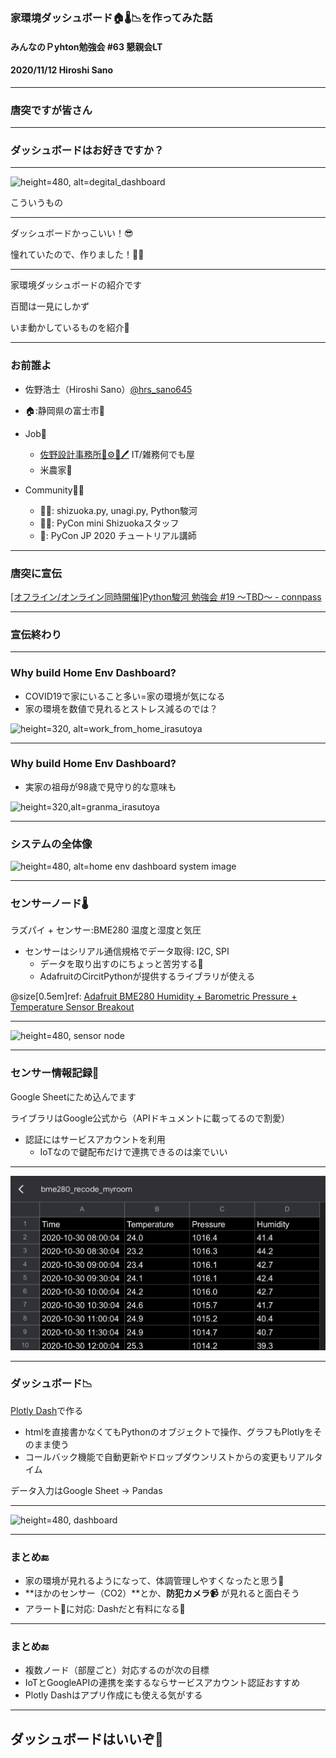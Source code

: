 ### 家環境ダッシュボード🏠🌡️📉を作ってみた話

#### みんなのＰyhton勉強会 #63 懇親会LT

#### 2020/11/12 Hiroshi Sano

---

### 唐突ですが皆さん

---

### ダッシュボードはお好きですか？

---

![height=480, alt=degital_dashboard](https://upload.wikimedia.org/wikipedia/commons/thumb/8/8d/Opsview_Monitor_6.0_Dashboard.jpg/800px-Opsview_Monitor_6.0_Dashboard.jpg)

こういうもの

---

ダッシュボードかっこいい！😎

憧れていたので、作りました！🔧🔨

---

家環境ダッシュボードの紹介です

百聞は一見にしかず

いま動かしているものを紹介🧐

---

### お前誰よ

- 佐野浩士（Hiroshi Sano）[@hrs_sano645](https://twitter.com/hrs_sano645)
- 🏠:静岡県の富士市🗻

- Job💼
  - [佐野設計事務所🚗⚙️📏🖊️](https://sano-design.info) IT/雑務何でも屋
  - 米農家🌾

- Community🧑‍💻
  - 🗻🐍: shizuoka.py, unagi.py, Python駿河
  - 🗻🐍: PyCon mini Shizuokaスタッフ
  - 🐍: PyCon JP 2020 チュートリアル講師

---

### 唐突に宣伝

[[オフライン/オンライン同時開催]Python駿河 勉強会 #19 ～TBD～ - connpass](https://py-suruga.connpass.com/event/192889/)

---

### 宣伝終わり

---

### Why build Home Env Dashboard?


- COVID19で家にいること多い=家の環境が気になる
- 家の環境を数値で見れるとストレス減るのでは？

![height=320, alt=work_from_home_irasutoya](https://1.bp.blogspot.com/-jlHonWZdPp0/Xq5vQuVPQrI/AAAAAAABYtI/S0mjN1WK-wEJBBSS2M6xTEhEmVjM5mUwwCEwYBhgL/s1600/shigoto_zaitaku_cat_man.png)

---

### Why build Home Env Dashboard?

- 実家の祖母が98歳で見守り的な意味も

![height=320,alt=granma_irasutoya](https://4.bp.blogspot.com/-E5SFXjWPayU/WR6ns-9naMI/AAAAAAABEVw/d2cE-VM_B_AnQp3PHoFIG8esHWmBB6YXgCLcB/s800/keirou_obaachan_smile2.png)

---

### システムの全体像

![height=480, alt=home env dashboard system image](https://docs.google.com/drawings/d/e/2PACX-1vQfSWRWP7uD7ffXyjrEStTYVhyFakLvQ0pREvuE8n5v0iceLlHyska3toXvUdRfhh7v_se6CTvm6DBO/pub?w=960&amp;h=720)

---

### センサーノード🌡️

ラズパイ + センサー:BME280 温度と湿度と気圧

- センサーはシリアル通信規格でデータ取得: I2C, SPI
  - データを取り出すのにちょっと苦労する🥺
  - AdafruitのCircitPythonが提供するライブラリが使える

@size[0.5em]ref: [Adafruit BME280 Humidity + Barometric Pressure + Temperature Sensor Breakout](https://learn.adafruit.com/adafruit-bme280-humidity-barometric-pressure-temperature-sensor-breakout/python-circuitpython-test)

---

![height=480, sensor node](https://docs.google.com/drawings/d/e/2PACX-1vTYhZg5yz9pLjrt0OJQ87xG396d-8jKKyUwIAPZ2MMy9Nv3SgaTOINHsHpFXwocK1gXgcgxRkSwHP9Q/pub?w=960&amp;h=720)

---

### センサー情報記録📝

Google Sheetにため込んでます

ライブラリはGoogle公式から（APIドキュメントに載ってるので割愛）

- 認証にはサービスアカウントを利用
  - IoTなので鍵配布だけで連携できるのは楽でいい
  
---

![height=480, sensor_recode](./20201112_stapy_63/img/sensor_recode_gsheet.JPG)

---

### ダッシュボード📉

[Plotly Dash](https://dash.plotly.com/)で作る

- htmlを直接書かなくてもPythonのオブジェクトで操作、グラフもPlotlyをそのまま使う
- コールバック機能で自動更新やドロップダウンリストからの変更もリアルタイム

データ入力はGoogle Sheet -> Pandas

---

![height=480, dashboard](https://docs.google.com/drawings/d/e/2PACX-1vThEcyEPO9SzCVYEpL0WCAZ4Ceou004nnlmlYci07FiQKklRLvgLDLilj0ipzY30cdp_NcBYhY0Jde7/pub?w=960&amp;h=720)

---

### まとめ🔚

- 家の環境が見れるようになって、体調管理しやすくなったと思う💪
- **ほかのセンサー（CO2）**とか、**防犯カメラ📹** が見れると面白そう
- アラート🚨に対応: Dashだと有料になる💸

---

### まとめ🔚

- 複数ノード（部屋ごと）対応するのが次の目標
- IoTとGoogleAPIの連携を楽するならサービスアカウント認証おすすめ
- Plotly Dashはアプリ作成にも使える気がする

---

## ダッシュボードはいいぞ🥳

